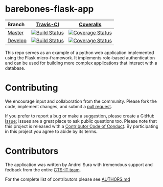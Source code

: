 # barebones-flask-app

| Branch | [Travis-CI](https://travis-ci.org/ctsit/barebones-flask-app/builds) | [Coveralls](https://coveralls.io/github/ctsit/barebones-flask-app) |
| :----- | :---------------------------: | :-------: |
| [Master](https://github.com/ctsit/barebones-flask-app/tree/master) | [![Build Status](https://travis-ci.org/ctsit/barebones-flask-app.svg?branch=master)](https://travis-ci.org/ctsit/barebones-flask-app?branch=master) | [![Coverage Status](https://coveralls.io/repos/ctsit/barebones-flask-app/badge.svg?branch=master&service=github)](https://coveralls.io/github/ctsit/barebones-flask-app?branch=master) |
| [Develop](https://github.com/ctsit/barebones-flask-app/tree/develop) | [![Build Status](https://travis-ci.org/ctsit/barebones-flask-app.svg?branch=develop)](https://travis-ci.org/ctsit/barebones-flask-app?branch=develop) | [![Coverage Status](https://coveralls.io/repos/ctsit/barebones-flask-app/badge.svg?branch=develop&service=github)](https://coveralls.io/github/ctsit/barebones-flask-app?branch=develop) |


This repo serves as an example of a python web application implemented using the
Flask micro-framework. It implements role-based authentication and can be used
for building more complex applications that interact with a database.


# Contributing

We encourage input and collaboration from the community.
Please fork the code, implement changes, and submit a
[pull request](https://github.com/ctsit/barebones-flask-app/pulls).

If you prefer to report a bug or make a suggestion, please create a GitHub
[issue](https://github.com/ctsit/barebone-flask-app/issues); issues are a great
place to ask public questions too. Please note that this project is released with
a [Contributor Code of Conduct](http://contributor-covenant.org/version/1/0/0/).
By participating in this project you agree to abide by its terms.


# Contributors

The application was written by Andrei Sura with tremendous support and fedback
from the entire
[CTS-IT team](https://www.ctsi.ufl.edu/research/study-development/informatics-consulting/).

For the complete list of contributors please see [AUTHORS.md](AUTHORS.md)
